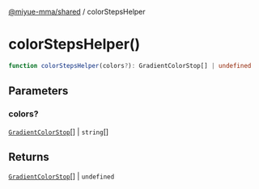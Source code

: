 [@miyue-mma/shared](../index.md) / colorStepsHelper

# colorStepsHelper()

```ts
function colorStepsHelper(colors?): GradientColorStop[] | undefined
```

## Parameters

### colors?

[`GradientColorStop`](../interfaces/GradientColorStop.md)[] | `string`[]

## Returns

[`GradientColorStop`](../interfaces/GradientColorStop.md)[] \| `undefined`
